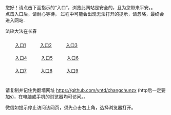 您好！请点击下面指示的“入口”，浏览此网站是安全的，且为您带来平安。。 <br/>
点击入口后，请耐心等待， 过程中可能会出现无法打开的提示，请忽略，最终会进入网站. </br>

法轮大法在长春<br/>
<div style="padding:10px"><a style="margin:20px" target="_blank" href="https://d2lqv4tynmuctx.cloudfront.net/2Qpsp?xennmrfk" id="ccLink1" rel="nofollow">入口1</a> <a target="_blank" style="margin:20px" href="https://d1sp30qkl7tfi4.cloudfront.net/2Qpsp?xkklkvr" id="ccLink2" rel="nofollow">入口2</a> <a style="margin:20px" target="_blank" href="https://dbwwpgaa4ul8w.cloudfront.net/2Qpsp?fxsjr" id="ccLink3" rel="nofollow">入口3</a></div>

<div style="padding:10px" ><a style="margin:20px" target="_blank" href="https://d2lqv4tynmuctx.cloudfront.net/2Qpsp?xennmrfk" id="ccLink4" rel="nofollow">入口4</a> <a style="margin:20px" href="https://d1sp30qkl7tfi4.cloudfront.net/2Qpsp?xkklkvr" target="_blank" id="ccLink5" rel="nofollow">入口5</a> <a style="margin:20px" href="https://dbwwpgaa4ul8w.cloudfront.net/2Qpsp?fxsjr" target="_blank" id="ccLink6" rel="nofollow">入口6</a></div>

<div style="padding:10px"><a style="margin:20px" target="_blank" href="https://d2lqv4tynmuctx.cloudfront.net/2Qpsp?xennmrfk" id="ccLink7" rel="nofollow">入口7</a> <a style="margin:20px" href="https://d1sp30qkl7tfi4.cloudfront.net/2Qpsp?xkklkvr" target="_blank" id="ccLink8" rel="nofollow">入口8</a> <a style="margin:20px" target="_blank" href="https://dbwwpgaa4ul8w.cloudfront.net/2Qpsp?fxsjr" id="ccLink9" rel="nofollow">入口9</a></div>

<br/>



请复制并记住免翻墙网址 https://github.com/yntd/changchunzx (http后一定要加s)，在电脑或手机的浏览器均可访问。。<br/>

微信如提示停止访问该网页，须先点击右上角，选择浏览器打开。
